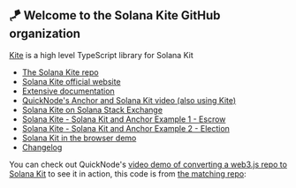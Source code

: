 ## 🪁 Welcome to the Solana Kite GitHub organization

[Kite](https://solanakite.org) is a high level TypeScript library for Solana Kit

- [The Solana Kite repo](https://github.com/solanakite/kite)
- [Solana Kite official website](https://solanakite.org)
- [Extensive documentation](https://solanakite.org/docs)
- [QuickNode's Anchor and Solana Kit video (also using Kite)](https://www.youtube.com/watch?v=2T3DOMv7iR4)
- [Solana Kite on Solana Stack Exchange](https://solana.stackexchange.com/search?q=kite)
- [Solana Kite - Solana Kit and Anchor Example 1 - Escrow](https://github.com/solanakite/anchor-escrow-2025)
- [Solana Kite - Solana Kit and Anchor Example 2 - Election](https://github.com/solanakite/anchor-election-2025)
- [Solana Kit in the browser demo](https://github.com/solanakite/solana-kit-react-app)
- [Changelog](https://solanakite.org/docs/changelog)

You can check out QuickNode's [video demo of converting a web3.js repo to Solana Kit](https://www.youtube.com/watch?v=2T3DOMv7iR4) to see it in action, this code is from [the matching repo](https://github.com/quiknode-labs/anchor-election-2025):
